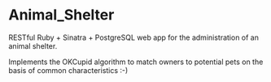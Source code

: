 # Animal_Shelter
RESTful Ruby + Sinatra + PostgreSQL web app for the administration of an animal shelter.

Implements the OKCupid algorithm to match owners to potential pets on the basis of common characteristics :-)
